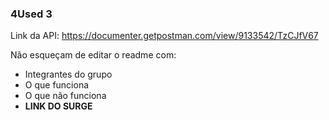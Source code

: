 ### 4Used 3

Link da API: https://documenter.getpostman.com/view/9133542/TzCJfV67

Não esqueçam de editar o readme com: 
- Integrantes do grupo
- O que funciona
- O que não funciona
- **LINK DO SURGE**
